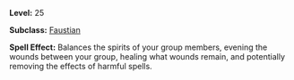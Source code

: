 <!-- TITLE: Spell: Bloodspread -->
<!-- SUBTITLE:  -->

**Level:** 25

**Subclass:** [Faustian](faustian)

**Spell Effect:** Balances the spirits of your group members, evening the wounds between your group, healing what wounds remain, and potentially removing the effects of harmful spells.